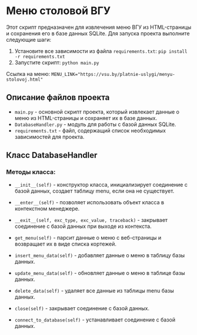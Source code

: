 # Меню столовой ВГУ
Этот скрипт предназначен для извлечения меню ВГУ из HTML-страницы и сохранения его в базе данных SQLite.
Для запуска проекта выполните следующие шаги:

1. Установите все зависимости из файла `requirements.txt`:
`pip install -r requirements.txt`
2. Запустите скрипт:
`python main.py`
 
 Ссылка на меню: `MENU_LINK="https://vsu.by/platnie-uslygi/menyu-stolovoj.html"`

## Описание файлов проекта

* `main.py` - основной скрипт проекта, который извлекает данные о меню из HTML-страницы и сохраняет их в базе данных.
* `DatabaseHandler.py` - модуль для работы с базой данных SQLite.
* `requirements.txt` - файл, содержащий список необходимых зависимостей для проекта.

## Класс DatabaseHandler
### Методы класса:
* `__init__(self)` - конструктор класса, инициализирует соединение с базой данных, создает таблицу menu, если она не существует.

* `__enter__(self)` - позволяет использовать объект класса в контекстном менеджере.

* `__exit__(self, exc_type, exc_value, traceback)` - закрывает соединение с базой данных при выходе из контекста.

* `get_menu(self)` - парсит данные о меню с веб-страницы и возвращает их в виде списка кортежей.

* `insert_menu_data(self)` - добавляет данные о меню в таблицу базы данных.

* `update_menu_data(self)` - обновляет данные о меню в таблице базы данных.

* `delete_data(self)` - удаляет все данные из таблицы menu базы данных.

* `close(self)` - закрывает соединение с базой данных.

* `connect_to_database(self)` - устанавливает соединение с базой данных.


